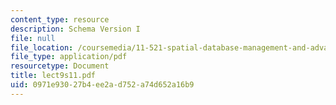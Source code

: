 ```yaml
---
content_type: resource
description: Schema Version I
file: null
file_location: /coursemedia/11-521-spatial-database-management-and-advanced-geographic-information-systems-spring-2003/0971e93027b4ee2ad752a74d652a16b9_lect9s11.pdf
file_type: application/pdf
resourcetype: Document
title: lect9s11.pdf
uid: 0971e930-27b4-ee2a-d752-a74d652a16b9
---
```

